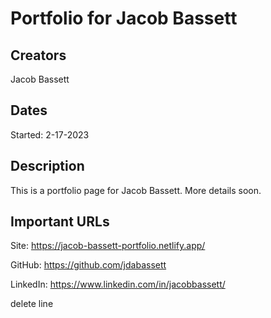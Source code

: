 # Portfolio for Jacob Bassett

## Creators 

Jacob Bassett

## Dates

Started: 2-17-2023

## Description

This is a portfolio page for Jacob Bassett. More details soon.

## Important URLs

Site: <https://jacob-bassett-portfolio.netlify.app/>

GitHub: <https://github.com/jdabassett>

LinkedIn: <https://www.linkedin.com/in/jacobbassett/>




delete line